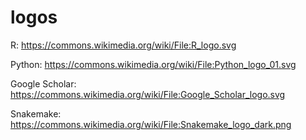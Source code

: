 # logos

R: https://commons.wikimedia.org/wiki/File:R_logo.svg

Python: https://commons.wikimedia.org/wiki/File:Python_logo_01.svg 

Google Scholar: https://commons.wikimedia.org/wiki/File:Google_Scholar_logo.svg

Snakemake: https://commons.wikimedia.org/wiki/File:Snakemake_logo_dark.png

